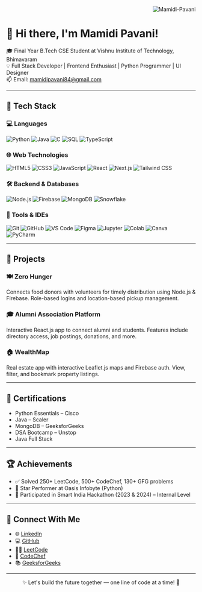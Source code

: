 <!-- Profile Visitor Badge -->
<p align="right">
  <img src="https://komarev.com/ghpvc/?username=Mamidi-Pavani&label=Profile%20views&color=0e75b6&style=flat" alt="Mamidi-Pavani" />
</p>

# 👋 Hi there, I'm Mamidi Pavani!

🎓 Final Year B.Tech CSE Student at Vishnu Institute of Technology, Bhimavaram  
💡 Full Stack Developer | Frontend Enthusiast | Python Programmer | UI Designer  
📫 Email: mamidipavani84@gmail.com

---

## 🚀 Tech Stack

### 💻 Languages  
![Python](https://img.shields.io/badge/Python-3776AB?style=flat&logo=python&logoColor=white)
![Java](https://img.shields.io/badge/Java-007396?style=flat&logo=java)
![C](https://img.shields.io/badge/C-00599C?style=flat&logo=c)
![SQL](https://img.shields.io/badge/SQL-4479A1?style=flat&logo=postgresql)
![TypeScript](https://img.shields.io/badge/TypeScript-3178C6?style=flat&logo=typescript)

### 🌐 Web Technologies  
![HTML5](https://img.shields.io/badge/HTML5-E34F26?style=flat&logo=html5)
![CSS3](https://img.shields.io/badge/CSS3-1572B6?style=flat&logo=css3)
![JavaScript](https://img.shields.io/badge/JavaScript-F7DF1E?style=flat&logo=javascript&logoColor=black)
![React](https://img.shields.io/badge/React-61DAFB?style=flat&logo=react)
![Next.js](https://img.shields.io/badge/Next.js-000000?style=flat&logo=nextdotjs)
![Tailwind CSS](https://img.shields.io/badge/Tailwind_CSS-06B6D4?style=flat&logo=tailwind-css)

### 🛠️ Backend & Databases  
![Node.js](https://img.shields.io/badge/Node.js-339933?style=flat&logo=node.js)
![Firebase](https://img.shields.io/badge/Firebase-FFCA28?style=flat&logo=firebase)
![MongoDB](https://img.shields.io/badge/MongoDB-47A248?style=flat&logo=mongodb)
![Snowflake](https://img.shields.io/badge/Snowflake-29B5E8?style=flat&logo=snowflake)

### 🧰 Tools & IDEs  
![Git](https://img.shields.io/badge/Git-F05032?style=flat&logo=git)
![GitHub](https://img.shields.io/badge/GitHub-181717?style=flat&logo=github)
![VS Code](https://img.shields.io/badge/VS_Code-007ACC?style=flat&logo=visual-studio-code)
![Figma](https://img.shields.io/badge/Figma-F24E1E?style=flat&logo=figma)
![Jupyter](https://img.shields.io/badge/Jupyter-F37626?style=flat&logo=jupyter)
![Colab](https://img.shields.io/badge/Google_Colab-F9AB00?style=flat&logo=googlecolab)
![Canva](https://img.shields.io/badge/Canva-00C4CC?style=flat&logo=canva)
![PyCharm](https://img.shields.io/badge/PyCharm-000000?style=flat&logo=pycharm)

---

## 💼 Projects

### 🍽️ Zero Hunger  
Connects food donors with volunteers for timely distribution using Node.js & Firebase. Role-based logins and location-based pickup management.

### 🎓 Alumni Association Platform  
Interactive React.js app to connect alumni and students. Features include directory access, job postings, donations, and more.

### 🏠 WealthMap  
Real estate app with interactive Leaflet.js maps and Firebase auth. View, filter, and bookmark property listings.

---

## 📜 Certifications

- Python Essentials – Cisco  
- Java – Scaler  
- MongoDB – GeeksforGeeks  
- DSA Bootcamp – Unstop  
- Java Full Stack

---

## 🏆 Achievements

- ✅ Solved 250+ LeetCode, 500+ CodeChef, 130+ GFG problems  
- 🌟 Star Performer at Oasis Infobyte (Python)  
- 🧠 Participated in Smart India Hackathon (2023 & 2024) – Internal Level

---



## 🔗 Connect With Me

- 🌐 [LinkedIn](https://www.linkedin.com/in/MamidiPavani/)
- 💻 [GitHub](https://github.com/Mamidi-Pavani)
- 👩‍💻 [LeetCode](https://leetcode.com/u/MamidiPavani/)
- 🔢 [CodeChef](https://www.codechef.com/users/mamidipavani)
- 📚 [GeeksforGeeks](https://www.geeksforgeeks.org/user/22pa1aky2f/)

---

<p align="center">
  ✨ Let's build the future together — one line of code at a time! 🚀
</p>
